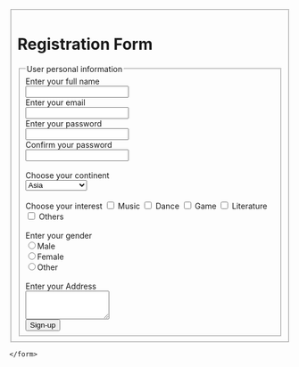 <!DOCTYPE html>
<html lang="en">
<head>
    <meta charset="UTF-8">
    <meta http-equiv="X-UA-Compatible" content="IE=edge">
    <meta name="viewport" content="width=device-width, initial-scale=1.0">
    <title>Document</title>
</head>
<body>
    <form>
        <fieldset>
            <h1>Registration Form</h1>
            <fieldset>
                <legend>User personal information</legend>
                <label for="name">Enter your full name</label><br>
                <input type="text" id="name" name="name"><br>
                <label for="email">Enter your email</label><br>
                <input type="email" id="email" name="email"><br>
                <label for="password">Enter your password</label><br>
                <input type="password" id="password" name="password"><br>
                <label for="password">Confirm your password</label><br>
                <input type="password" id="password" name="password">
                <div><br>
                    <label for="continent">Choose your continent</label><br>
                    <select name="continent" id="continent">
                        <option value="asia">Asia</option>
                        <option value="africa">Africa</option>
                        <option value="europe">Europe</option>
                        <option value="north america">North America</option>
                        <option value="south america">South America</option>
                        <option value="australia">Australia</option>
                        <option value="antarctica">Antarctica</option>
                    </select>
                </div>
                <div><br>
                    <label for="interest">Choose your interest</label>
                    <input type="checkbox" id="music" name="music" value="music">
                    <label for="music">Music</label>
                    <input type="checkbox" id="dance" name="dance" value="dance">
                    <label for="dance">Dance</label>
                    <input type="checkbox" id="game" name="game" value="game">
                    <label for="game">Game</label>
                    <input type="checkbox" id="reading" name="reading" value="reading">
                    <label for="reading">Literature</label>
                    <input type="checkbox" id="others" name="others" value="others">
                    <label for="others">Others</label><br>
                </div>
                <div><br>
                    <label for="gender">Enter your gender</label><br>
                    <input type="radio" id="gender" name="gender" value="male">Male <br>
                    <input type="radio" id="gender" name="gender" value="female">Female <br>
                    <input type="radio" id="gender" name="gender" value="other">Other <br>
                </div>
                <div><br>
                    <label for="textarea">Enter your Address</label><br>
                    <textarea id="textarea" cols="16" rows="3"></textarea><br>
                </div>
                <div>
                    <input type="submit" value="Sign-up">
                </div>
            </fieldset>
        </fieldset>
        
        
    </form>
    
</body>
</html>
